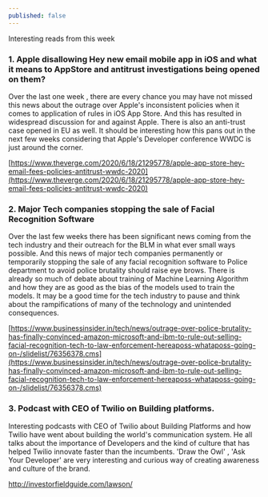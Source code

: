 ```yaml
---
published: false
---
```

Interesting reads from this week

### 1. Apple disallowing Hey new email mobile app in iOS and what it means to AppStore and antitrust investigations being opened on them? 

Over the last one week , there are every chance you may have not missed this news about the outrage over Apple's inconsistent policies when it comes to application of rules in iOS App Store. And this has resulted in widespread discussion for and against Apple. There is also an anti-trust case opened in EU as well. It should be interesting how this pans out in the next few weeks considering that Apple's Developer conference WWDC is just around the corner.  

[https://www.theverge.com/2020/6/18/21295778/apple-app-store-hey-email-fees-policies-antitrust-wwdc-2020](https://www.theverge.com/2020/6/18/21295778/apple-app-store-hey-email-fees-policies-antitrust-wwdc-2020)


### 2. Major Tech companies stopping the sale of Facial Recognition Software

Over the last few weeks there has been significant news coming from the tech industry and their outreach for the BLM in what ever small ways possible. And this news of major tech companies permanently or temporarily stopping the sale of any facial recognition software to Police department to avoid police brutality should raise eye brows. There is already so much of debate about training of Machine Learning Algorithm and how they are as good as the bias of the models used to train the models. It may be a good time for the tech industry to pause and think about the rampifications of many of the technology and unintended consequences. 

[https://www.businessinsider.in/tech/news/outrage-over-police-brutality-has-finally-convinced-amazon-microsoft-and-ibm-to-rule-out-selling-facial-recognition-tech-to-law-enforcement-hereaposs-whataposs-going-on-/slidelist/76356378.cms](https://www.businessinsider.in/tech/news/outrage-over-police-brutality-has-finally-convinced-amazon-microsoft-and-ibm-to-rule-out-selling-facial-recognition-tech-to-law-enforcement-hereaposs-whataposs-going-on-/slidelist/76356378.cms)


### 3. Podcast with CEO of Twilio on Building platforms.

Interesting podcasts with CEO of Twilio about Building Platforms and how Twilio have went about building the world's communication system. He all talks about the importance of Developers and the kind of culture that has helped Twilio innovate faster than the incumbents. 'Draw the Owl' , 'Ask Your Developer' are very interesting and curious way of creating awareness and culture of the brand. 

http://investorfieldguide.com/lawson/

 


